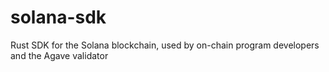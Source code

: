 # solana-sdk
Rust SDK for the Solana blockchain, used by on-chain program developers and the Agave validator
